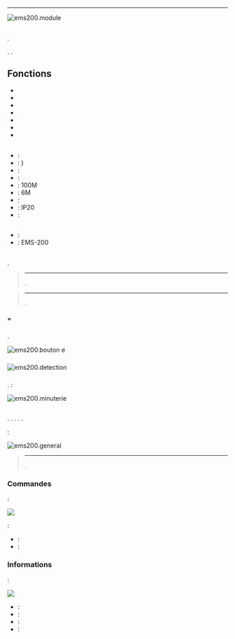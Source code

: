 # 

****

![ems200.module](images/ems200/ems200.module.jpg)

## 

.

. .

## Fonctions

-   
-   
-   
-   
-   
-   
-   

## 

-    : 
-    : )
-    : 
-    : 
-    : 100M
-    : 6M
-    : 
-    : IP20
-    : 

## 

-    : 
-    : EMS-200

## 

 [](https://doc.jeedom.com/de_DE/plugins/automation%20protocol/edisio/).

> ****
>
> .

> ****
>
> .

### "

.

![ems200.bouton e](images/ems200/ems200.bouton-e.jpg)

### 



![ems200.detection](images/ems200/ems200.detection.jpg)

### 

.  :

![ems200.minuterie](images/ems200/ems200.minuterie.jpg)

## 

. . . . .

 :

![ems200.general](images/ems200/ems200.general.jpg)

> ****
>
> .

### Commandes

 :

![](images/ems200/ems200.commande.jpg)

 :

-    : 
-    : 

### Informations

 :

![](images/ems200/ems200.informations.jpg)

-    : 
-    : 
-    : 
-    : 
